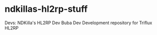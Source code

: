 ndkillas-hl2rp-stuff
====================
Devs: 
NDKilla's HL2RP Dev
Buba Dev
Development repository for Triflux HL2RP
